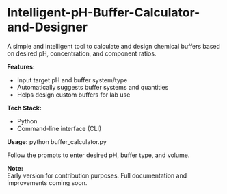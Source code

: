 # Intelligent-pH-Buffer-Calculator-and-Designer
A simple and intelligent tool to calculate and design chemical buffers based on desired pH, concentration, and component ratios.

**Features:**
- Input target pH and buffer system/type
- Automatically suggests buffer systems and quantities
- Helps design custom buffers for lab use

**Tech Stack:**
- Python
- Command-line interface (CLI)

**Usage:**
python buffer_calculator.py

Follow the prompts to enter desired pH, buffer type, and volume.

**Note:**  
Early version for contribution purposes. Full documentation and improvements coming soon.
